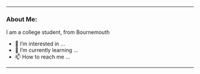 
---
<div>
  
  <h3>About Me:</h3>
  
  I am a college student, from Bournemouth 
  
  - 👀 I’m interested in ...
  - 🌱 I’m currently learning ...
  - 📫 How to reach me ...
</div>

---

<!---
KieranPritchard/KieranPritchard is a ✨ special ✨ repository because its `README.md` (this file) appears on your GitHub profile.
You can click the Preview link to take a look at your changes.
--->
